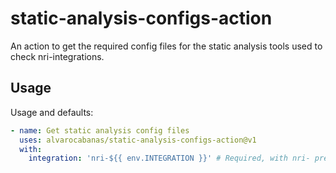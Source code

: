 # static-analysis-configs-action

An action to get the required config files for the static analysis tools used to check nri-integrations.

## Usage

Usage and defaults:
```yaml
- name: Get static analysis config files
  uses: alvarocabanas/static-analysis-configs-action@v1
  with:
    integration: 'nri-${{ env.INTEGRATION }}' # Required, with nri- prefix
```